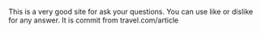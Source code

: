 This is a very good site for ask your questions.
You can use like or dislike for any answer.
It is commit from travel.com/article
<?php
echo "hello world";
?>
